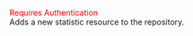 <span style="color:red">Requires Authentication</span>  
Adds a new statistic resource to the repository.